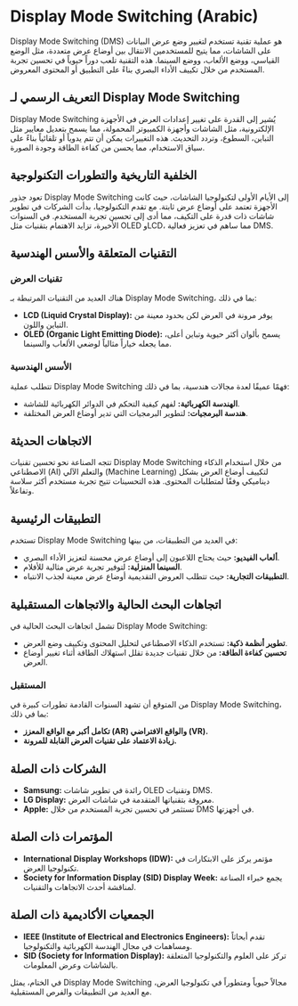 # Display Mode Switching (Arabic)

Display Mode Switching (DMS) هو عملية تقنية تستخدم لتغيير وضع عرض البيانات على الشاشات، مما يتيح للمستخدمين الانتقال بين أوضاع عرض متعددة، مثل الوضع القياسي، ووضع الألعاب، ووضع السينما. هذه التقنية تلعب دوراً حيوياً في تحسين تجربة المستخدم من خلال تكييف الأداء البصري بناءً على التطبيق أو المحتوى المعروض.

## التعريف الرسمي لـ Display Mode Switching

Display Mode Switching يُشير إلى القدرة على تغيير إعدادات العرض في الأجهزة الإلكترونية، مثل الشاشات وأجهزة الكمبيوتر المحمولة، مما يسمح بتعديل معايير مثل التباين، السطوع، وتردد التحديث. هذه التغييرات يمكن أن تتم يدوياً أو تلقائياً بناءً على سياق الاستخدام، مما يحسن من كفاءة الطاقة وجودة الصورة.

## الخلفية التاريخية والتطورات التكنولوجية

تعود جذور Display Mode Switching إلى الأيام الأولى لتكنولوجيا الشاشات، حيث كانت الأجهزة تعتمد على أوضاع عرض ثابتة. مع تقدم التكنولوجيا، بدأت الشركات في تطوير شاشات ذات قدرة على التكيف، مما أدى إلى تحسين تجربة المستخدم. في السنوات الأخيرة، تزايد الاهتمام بتقنيات مثل OLED وLCD، مما ساهم في تعزيز فعالية DMS.

## التقنيات المتعلقة والأسس الهندسية

### تقنيات العرض

هناك العديد من التقنيات المرتبطة بـ Display Mode Switching، بما في ذلك:

- **LCD (Liquid Crystal Display):** يوفر مرونة في العرض لكن بحدود معينة من التباين واللون.
- **OLED (Organic Light Emitting Diode):** يسمح بألوان أكثر حيوية وتباين أعلى، مما يجعله خياراً مثالياً لوضعي الألعاب والسينما.

### الأسس الهندسية

تتطلب عملية Display Mode Switching فهمًا عميقًا لعدة مجالات هندسية، بما في ذلك:

- **الهندسة الكهربائية:** لفهم كيفية التحكم في الدوائر الكهربائية للشاشة.
- **هندسة البرمجيات:** لتطوير البرمجيات التي تدير أوضاع العرض المختلفة.

## الاتجاهات الحديثة

تتجه الصناعة نحو تحسين تقنيات Display Mode Switching من خلال استخدام الذكاء الاصطناعي (AI) والتعلم الآلي (Machine Learning) لتكييف أوضاع العرض بشكل ديناميكي وفقًا لمتطلبات المحتوى. هذه التحسينات تتيح تجربة مستخدم أكثر سلاسة وتفاعلاً.

## التطبيقات الرئيسية

تستخدم Display Mode Switching في العديد من التطبيقات، من بينها:

- **ألعاب الفيديو:** حيث يحتاج اللاعبون إلى أوضاع عرض محسنة لتعزيز الأداء البصري.
- **السينما المنزلية:** لتوفير تجربة عرض مثالية للأفلام.
- **التطبيقات التجارية:** حيث تتطلب العروض التقديمية أوضاع عرض معينة لجذب الانتباه.

## اتجاهات البحث الحالية والاتجاهات المستقبلية

تشمل اتجاهات البحث الحالية في Display Mode Switching:

- **تطوير أنظمة ذكية:** تستخدم الذكاء الاصطناعي لتحليل المحتوى وتكييف وضع العرض.
- **تحسين كفاءة الطاقة:** من خلال تقنيات جديدة تقلل استهلاك الطاقة أثناء تغيير أوضاع العرض.

### المستقبل

من المتوقع أن تشهد السنوات القادمة تطورات كبيرة في Display Mode Switching، بما في ذلك:

- **تكامل أكبر مع الواقع المعزز (AR) والواقع الافتراضي (VR).**
- **زيادة الاعتماد على تقنيات العرض القابلة للمرونة.**

## الشركات ذات الصلة

- **Samsung:** رائدة في تطوير شاشات OLED وتقنيات DMS.
- **LG Display:** معروفة بتقنياتها المتقدمة في شاشات العرض.
- **Apple:** تستثمر في تحسين تجربة المستخدم من خلال DMS في أجهزتها.

## المؤتمرات ذات الصلة

- **International Display Workshops (IDW):** مؤتمر يركز على الابتكارات في تكنولوجيا العرض.
- **Society for Information Display (SID) Display Week:** يجمع خبراء الصناعة لمناقشة أحدث الاتجاهات والتقنيات.

## الجمعيات الأكاديمية ذات الصلة

- **IEEE (Institute of Electrical and Electronics Engineers):** تقدم أبحاثاً ومساهمات في مجال الهندسة الكهربائية والتكنولوجيا.
- **SID (Society for Information Display):** تركز على العلوم والتكنولوجيا المتعلقة بالشاشات وعرض المعلومات.

في الختام، يمثل Display Mode Switching مجالاً حيوياً ومتطوراً في تكنولوجيا العرض، مع العديد من التطبيقات والفرص المستقبلية.
